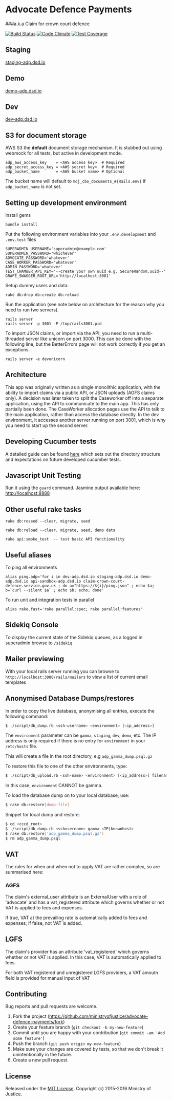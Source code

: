 # Advocate Defence Payments
###a.k.a Claim for crown court defence

[![Build Status](https://travis-ci.org/ministryofjustice/Claim-for-Crown-Court-Defence.svg)](https://travis-ci.org/ministryofjustice/Claim-for-Crown-Court-Defence)
[![Code Climate](https://codeclimate.com/github/ministryofjustice/Claim-for-Crown-Court-Defence/badges/gpa.svg)](https://codeclimate.com/github/ministryofjustice/Claim-for-Crown-Court-Defence)
[![Test Coverage](https://codeclimate.com/github/ministryofjustice/Claim-for-Crown-Court-Defence/badges/coverage.svg)](https://codeclimate.com/github/ministryofjustice/Claim-for-Crown-Court-Defence/coverage)

## Staging
[staging-adp.dsd.io](https://staging-adp.dsd.io)

## Demo
[demo-adp.dsd.io](https://demo-adp.dsd.io)

## Dev
[dev-adp.dsd.io](http://dev-adp.dsd.io)

## S3 for document storage

AWS S3 the **default** document storage mechanism. It is stubbed out
using webmock for all tests, but active in development mode.

```
adp_aws_access_key    = <AWS access key>  # Required
adp_secret_access_key = <AWS secret key>  # Required
adp_bucket_name       = <AWS bucket name> # Optional
```

The bucket name will default to `moj_cbo_documents_#{Rails.env}` if
`adp_bucket_name` is not set.

## Setting up development environment

Install gems

```
bundle install
```

Put the following environment variables into your `.env.development` and `.env.test` files

```
SUPERADMIN_USERNAME='superadmin@example.com'
SUPERADMIN_PASSWORD='whichever'
ADVOCATE_PASSWORD='whatever'
CASE_WORKER_PASSWORD='whatever'
ADMIN_PASSWORD='whatever'
TEST_CHAMBER_API_KEY='--create your own uuid e.g. SecureRandom.uuid--'
GRAPE_SWAGGER_ROOT_URL='http://localhost:3001'
```

Setup dummy users and data:

```
rake db:drop db:create db:reload
```

Run the application (see note below on architecture for the reason why you need to run two servers).

```
rails server
rails server -p 3001 -P /tmp/rails3001.pid
```

To import JSON claims, or import via the API, you need to run a multi-threaded server like unicorn on port 3000.  This can be done with the following line, but the BetterErrors page will not work correctly if you get an exceptions.

```
rails server -e devunicorn
```


## Architecture

This app was originally written as a single monolithic application, with the ability to import claims 
via a public API, or JSON uploads (AGFS claims only).  A decision was later taken to split the Caseworker 
off into a separate application, using the API to communicate to the main app.  This has only partially been 
done.  The CaseWorker allocation pages use the API to talk to the main application, rather than access the 
database directly.  In the dev environment, it accesses another server running on port 3001, which is why you
need to start up the second server.



## Developing Cucumber tests

A detailed guide can be found [here](https://github.com/ministryofjustice/advocate-defence-payments/tree/plan-cukes-structure/features#cucumber-test-structure) which sets out the directory structure and expectations on future developed cucumber tests.


## Javascript Unit Testing

Run it using the `guard` command. Jasmine output available here: [http://localhost:8888](http://localhost:8888)


## Other useful rake tasks

```
rake db:reseed --clear, migrate, seed
```

```
rake db:reload --clear, migrate, seed, demo data
```

```
rake api:smoke_test  -- test basic API functionality
```

## Useful aliases

To ping all environments
```
alias ping.adp='for i in dev-adp.dsd.io staging-adp.dsd.io demo-adp.dsd.io api-sandbox-adp.dsd.io claim-crown-court-defence.service.gov.uk ; do a="https://${i}/ping.json" ; echo $a; b=`curl --silent $a` ; echo $b; echo; done'
```

To run unit and integration tests in parallel
```
alias rake.fast='rake parallel:spec; rake parallel:features'
```

## Sidekiq Console

To display the current state of the Sidekiq queues, as a logged in superadmin browse to `/sidekiq`

## Mailer previewing

With your local rails server running you can browse to ```http://localhost:3000/rails/mailers``` to view a list of current email templates

## Anonymised Database Dumps/restores

In order to copy the live database, anonymising all entries, execute the following command:

```bash
$ ./script/db_dump.rb <ssh-username> <environment> [<ip_address>]
```

The ```environment``` parameter can be ```gamma```, ```staging```, ```dev```, ```demo```, etc.  The IP address is only required if there is no entry for ```environment``` in your ```/etc/hosts``` file.



This will create a file in the root directory, e.g ```adp_gamma_dump.psql.gz```

To restore this file to one of the other environments, type:

```bash
$ ./script/db_upload.rb <ssh-name> <environment> [<ip_address>] filename
```

In this case, ```environment``` CANNOT be gamma.


To load the database dump on to your local database, use:

```bash
$ rake db:restore[dump-file]
```

Snippet for local dump and restore:

```bash
$ cd <cccd_root>
$ ./script/db_dump.rb <sshusername> gamma <IP|knownhost>
$ rake db:restore['adp_gamma_dump.psql.gz']
$ rm adp_gamma_dump.psql
```

## VAT

The rules for when and when not to apply VAT are rather complex, so are summarised here:

### AGFS

The claim's external_user attribute is an ExternalUser with a role of 'advocate' and has a vat_registered attribute which governs whether or not VAT is applied to fees and expenses.

If true, VAT at the prevailing rate is automatically added to fees and expenses; if false, not VAT is added.

## LGFS

The claim's provider has an attribute 'vat_registered' which governs whether or not VAT is applied.  In this case, VAT is automatically applied to fees.
 
For both VAT registered and unregistered LGFS providers, a VAT amoutn field is provided for manual input of VAT 

 
 








## Contributing

Bug reports and pull requests are welcome.

1. Fork the project (https://github.com/ministryofjustice/advocate-defence-payments/fork)
2. Create your feature branch (`git checkout -b my-new-feature`)
3. Commit until you are happy with your contribution (`git commit -am 'Add some feature'`)
4. Push the branch (`git push origin my-new-feature`)
5. Make sure your changes are covered by tests, so that we don't break it unintentionally in the future.
6. Create a new pull request.

## License

Released under the [MIT License](http://www.opensource.org/licenses/MIT). Copyright (c) 2015-2016 Ministry of Justice.
